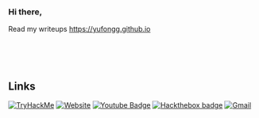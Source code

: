 

### Hi there,
Read my writeups https://yufongg.github.io



<br>
<br>
<br>








<!-- Simple Icons-->


## Links <br>
[![TryHackMe](https://img.shields.io/badge/-TryHackMe-212C42?logo=TryHackMe)](https://tryhackme.com/p/kyluc)
[![Website](https://img.shields.io/badge/-GitHub%20Pages-222222?logo=GitHub%20Pages)](https://yufongg.github.io)
[![Youtube Badge](https://img.shields.io/badge/-Youtube-darkred?style=flat-square&logo=youtube&logoColor=white&link=https://www.youtube.com/user/MegaPwnYa/videos)](https://www.youtube.com/user/MegaPwnYa/videos)
[![Hackthebox badge](https://img.shields.io/badge/-HackTheBox-black?style=flat-square&logo=hackthebox&logoColor=white&link=https://app.hackthebox.com/users/834331)](https://app.hackthebox.com/users/834331)
[![Gmail](https://img.shields.io/badge/-Gmail-black?style=flat-square&logo=hackthebox&logoColor=white&link=https://app.hackthebox.com/users/834331)](mailto:yufongggg@gmail.com)

